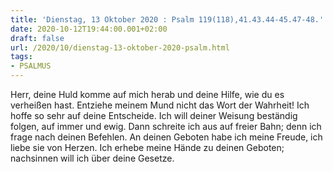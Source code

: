 ```yaml
---
title: 'Dienstag, 13 Oktober 2020 : Psalm 119(118),41.43.44-45.47-48.'
date: 2020-10-12T19:44:00.001+02:00
draft: false
url: /2020/10/dienstag-13-oktober-2020-psalm.html
tags: 
- PSALMUS
---
```


Herr, deine Huld komme auf mich herab und deine Hilfe, wie du es verheißen hast. Entziehe meinem Mund nicht das Wort der Wahrheit! Ich hoffe so sehr auf deine Entscheide. Ich will deiner Weisung beständig folgen, auf immer und ewig. Dann schreite ich aus auf freier Bahn; denn ich frage nach deinen Befehlen. An deinen Geboten habe ich meine Freude, ich liebe sie von Herzen. Ich erhebe meine Hände zu deinen Geboten; nachsinnen will ich über deine Gesetze.